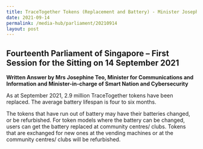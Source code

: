 ```yaml
---
title: TraceTogether Tokens (Replacement and Battery) - Minister Josephine Teo
date: 2021-09-14
permalink: /media-hub/parliament/20210914
layout: post
---
```


## Fourteenth Parliament of Singapore – First Session for the Sitting on 14 September 2021

**Written Answer by Mrs Josephine Teo, Minister for Communications and Information and Minister-in-charge of Smart Nation and Cybersecurity**

As at September 2021, 2.9 million TraceTogether tokens have been replaced. The average battery lifespan is four to six months.

The tokens that have run out of battery may have their batteries changed, or be refurbished. For token models where the battery can be changed, users can get the battery replaced at community centres/ clubs. Tokens that are exchanged for new ones at the vending machines or at the community centres/ clubs will be refurbished.